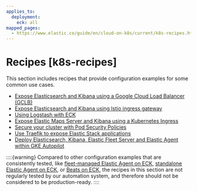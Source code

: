 ```yaml
---
applies_to:
  deployment:
    eck: all
mapped_pages:
  - https://www.elastic.co/guide/en/cloud-on-k8s/current/k8s-recipes.html
---
```


# Recipes [k8s-recipes]

This section includes recipes that provide configuration examples for some common use cases.

* [Expose Elasticsearch and Kibana using a Google Cloud Load Balancer (GCLB)](https://github.com/elastic/cloud-on-k8s/tree/main/config/recipes/gclb)
* [Expose Elasticsearch and Kibana using Istio ingress gateway](https://github.com/elastic/cloud-on-k8s/tree/main/config/recipes/istio-gateway)
* [Using Logstash with ECK](https://github.com/elastic/cloud-on-k8s/tree/main/config/recipes/logstash)
* [Expose Elastic Maps Server and Kibana using a Kubernetes Ingress](https://github.com/elastic/cloud-on-k8s/tree/main/config/recipes/maps)
* [Secure your cluster with Pod Security Policies](https://github.com/elastic/cloud-on-k8s/tree/main/config/recipes/psp)
* [Use Traefik to expose Elastic Stack applications](https://github.com/elastic/cloud-on-k8s/tree/main/config/recipes/traefik)
* [Deploy Elasticsearch, Kibana, Elastic Fleet Server and Elastic Agent within GKE Autopilot](https://github.com/elastic/cloud-on-k8s/tree/main/config/recipes/autopilot)

::::{warning}
Compared to other configuration examples that are consistently tested, like [fleet-managed Elastic Agent on ECK](configuration-examples-fleet.md), [standalone Elastic Agent on ECK](configuration-examples-standalone.md), or [Beats on ECK](/deploy-manage/deploy/cloud-on-k8s/configuration-examples-beats.md), the recipes in this section are not regularly tested by our automation system, and therefore should not be considered to be production-ready.
::::


